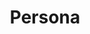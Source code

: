 ---
layout: post
title: Persona
director: Ingmar Bergman
year: 1966
cover: https://images.mubicdn.net/images/film/299/cache-51225-1560532142/image-w1280.jpg
imdb_id: tt0060827
---